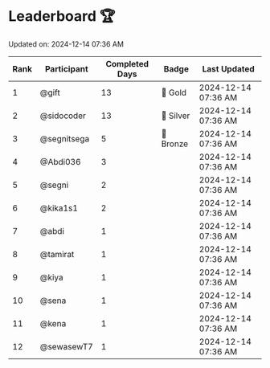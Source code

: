 # Leaderboard 🏆

Updated on: 2024-12-14 07:36 AM

| Rank | Participant       | Completed Days | Badge      | Last Updated         |
|------|-------------------|----------------|------------|----------------------|
| 1    | @gift             | 13             | 🏅 Gold     | 2024-12-14 07:36 AM |
| 2    | @sidocoder        | 13             | 🥈 Silver   | 2024-12-14 07:36 AM |
| 3    | @segnitsega       | 5              | 🥉 Bronze   | 2024-12-14 07:36 AM |
| 4    | @Abdi036          | 3              |            | 2024-12-14 07:36 AM |
| 5    | @segni            | 2              |            | 2024-12-14 07:36 AM |
| 6    | @kika1s1          | 2              |            | 2024-12-14 07:36 AM |
| 7    | @abdi             | 1              |            | 2024-12-14 07:36 AM |
| 8    | @tamirat          | 1              |            | 2024-12-14 07:36 AM |
| 9    | @kiya             | 1              |            | 2024-12-14 07:36 AM |
| 10   | @sena             | 1              |            | 2024-12-14 07:36 AM |
| 11   | @kena             | 1              |            | 2024-12-14 07:36 AM |
| 12   | @sewasewT7        | 1              |            | 2024-12-14 07:36 AM |
